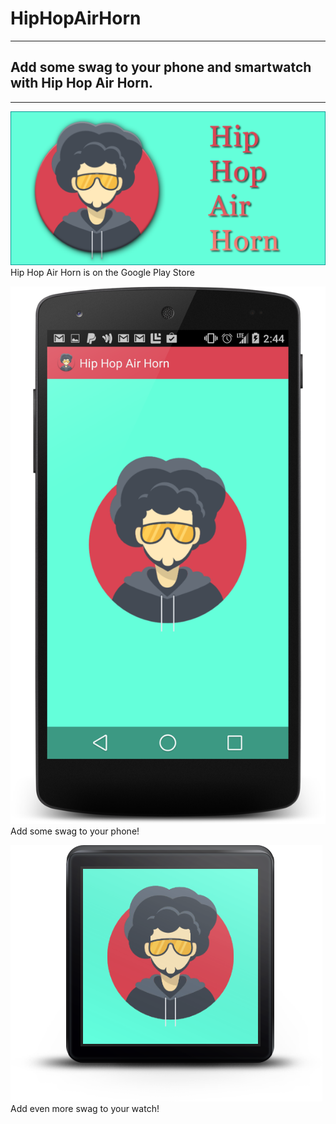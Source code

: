 # HipHopAirHorn
---------------
## Add some swag to your phone and smartwatch with Hip Hop Air Horn.
---------------

![Alt text](/play_store_listing/banner-hip-hop-air-horn.png?raw=true "Play Store Banner")
Hip Hop Air Horn is on the Google Play Store

![Alt text](/play_store_listing/device-2014-08-02-024503.png?raw=true "Nexus 5 Screenshot")
Add some swag to your phone!

![Alt text](/play_store_listing/device-2014-08-02-024215.png?raw=true "Android Wear Screenshot")
Add even more swag to your watch!
